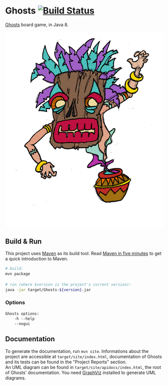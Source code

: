 # Ghosts [![Build Status](https://travis-ci.org/VampireHemophile/Ghosts.svg)](https://travis-ci.org/VampireHemophile/Ghosts)
[Ghosts](https://en.wikipedia.org/wiki/Ghosts_%28board_game%29) board game, in Java 8.

![Ghosts](artwork/ghost1.png)

## Build & Run
This project uses [Maven](https://maven.apache.org) as its build tool.
Read [Maven in five minutes](https://maven.apache.org/guides/getting-started/maven-in-five-minutes.html) to get a quick introduction to Maven.

```sh
# build:
mvn package

# run (where $version is the project's current version):
java -jar target/Ghosts-${version}.jar
```

### Options

```
Ghosts options:
    -h --help
    --nogui
```

## Documentation
To generate the documentation, run `mvn site`. Informations about the project are accessible at `target/site/index.html`, documentation of Ghosts and its tests can be found in the "Project Reports" section.  
An UML diagram can be found in `target/site/apidocs/index.html`, the root of Ghosts' documentation. You need [GraphViz](http://www.graphviz.org/) installed to generate UML diagrams.
